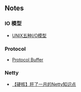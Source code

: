 ## Notes
### IO 模型
 * [UNIX五种I/O模型](netty_IO.md) 
### Protocol  
 * [Protocol Buffer](netty_protocol.md)  
### Netty  
 * [【硬核】肝了一月的Netty知识点](https://aobing.blog.csdn.net/article/details/113174359)  